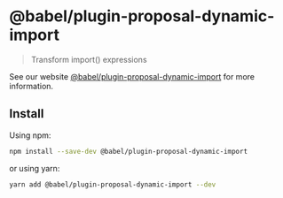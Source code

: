 # @babel/plugin-proposal-dynamic-import

> Transform import() expressions

See our
website [@babel/plugin-proposal-dynamic-import](https://babeljs.io/docs/en/next/babel-plugin-proposal-dynamic-import.html)
for more information.

## Install

Using npm:

```sh
npm install --save-dev @babel/plugin-proposal-dynamic-import
```

or using yarn:

```sh
yarn add @babel/plugin-proposal-dynamic-import --dev
```
